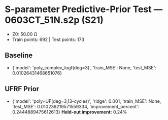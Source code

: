 # S-parameter Predictive-Prior Test — 0603CT_51N.s2p (S21)
- Z0: 50.00 Ω
- Train points: 692  |  Test points: 173

## Baseline
- {'model': 'poly_complex_logf(deg=3)', 'train_MSE': None, 'test_MSE': 0.01026431468651076}

## UFRF Prior
- {'model': 'poly+UF(deg=3,13-cycles)', 'ridge': 0.001, 'train_MSE': None, 'test_MSE': 0.010239219571559334, 'improvement_percent': 0.2444889475612613}
**Held-out improvement:** 0.24%